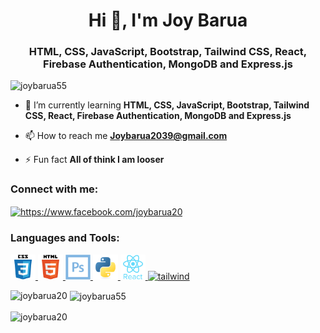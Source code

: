 <h1 align="center">Hi 👋, I'm Joy Barua</h1>
<h3 align="center">HTML, CSS, JavaScript, Bootstrap, Tailwind CSS, React, Firebase Authentication, MongoDB and Express.js</h3>

<p align="left"> <img src="https://komarev.com/ghpvc/?username=joybarua55&label=Profile%20views&color=0e75b6&style=flat" alt="joybarua55" /> </p>

- 🌱 I’m currently learning **HTML, CSS, JavaScript, Bootstrap, Tailwind CSS, React, Firebase Authentication, MongoDB and Express.js**

- 📫 How to reach me **Joybarua2039@gmail.com**

- ⚡ Fun fact **All of think I am looser**

<h3 align="left">Connect with me:</h3>
<p align="left">
<a href="https://fb.com/https://www.facebook.com/joybarua20" target="blank"><img align="center" src="https://raw.githubusercontent.com/rahuldkjain/github-profile-readme-generator/master/src/images/icons/Social/facebook.svg" alt="https://www.facebook.com/joybarua20" height="30" width="40" /></a>
</p>

<h3 align="left">Languages and Tools:</h3>
<p align="left"> <a href="https://www.w3schools.com/css/" target="_blank" rel="noreferrer"> <img src="https://raw.githubusercontent.com/devicons/devicon/master/icons/css3/css3-original-wordmark.svg" alt="css3" width="40" height="40"/> </a> <a href="https://www.w3.org/html/" target="_blank" rel="noreferrer"> <img src="https://raw.githubusercontent.com/devicons/devicon/master/icons/html5/html5-original-wordmark.svg" alt="html5" width="40" height="40"/> </a> <a href="https://www.photoshop.com/en" target="_blank" rel="noreferrer"> <img src="https://raw.githubusercontent.com/devicons/devicon/master/icons/photoshop/photoshop-line.svg" alt="photoshop" width="40" height="40"/> </a> <a href="https://www.python.org" target="_blank" rel="noreferrer"> <img src="https://raw.githubusercontent.com/devicons/devicon/master/icons/python/python-original.svg" alt="python" width="40" height="40"/> </a> <a href="https://reactjs.org/" target="_blank" rel="noreferrer"> <img src="https://raw.githubusercontent.com/devicons/devicon/master/icons/react/react-original-wordmark.svg" alt="react" width="40" height="40"/> </a> <a href="https://tailwindcss.com/" target="_blank" rel="noreferrer"> <img src="https://www.vectorlogo.zone/logos/tailwindcss/tailwindcss-icon.svg" alt="tailwind" width="40" height="40"/> </a> </p>

<p><img align="left" src="https://github-readme-stats.vercel.app/api/top-langs?username=joybarua20&show_icons=true&locale=en&layout=compact" alt="joybarua20" /></p>

<p>&nbsp;<img align="center" src="https://github-readme-stats.vercel.app/api?username=joybarua20&show_icons=true&locale=en" alt="joybarua55" /></p>

<p><img align="center" src="https://github-readme-streak-stats.herokuapp.com/?user=joybarua20&" alt="joybarua20" /></p>
